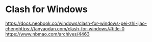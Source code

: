 # Clash for Windows
https://docs.neobook.co/windows/clash-for-windows-pei-zhi-jiao-chenghttps://tanyaodan.com/clash-for-windows/#title-0
https://www.nbmao.com/archives/4463
